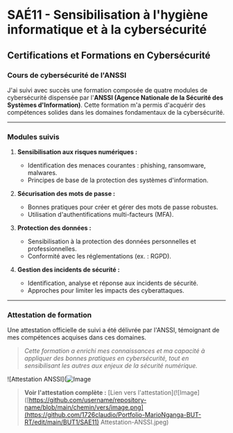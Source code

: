 
# **SAÉ11 - Sensibilisation à l'hygiène informatique et à la cybersécurité**

## **Certifications et Formations en Cybersécurité**

### **Cours de cybersécurité de l'ANSSI**
J'ai suivi avec succès une formation composée de quatre modules de cybersécurité dispensée par l'**ANSSI (Agence Nationale de la Sécurité des Systèmes d'Information)**. Cette formation m'a permis d'acquérir des compétences solides dans les domaines fondamentaux de la cybersécurité.

---

### **Modules suivis**
1. **Sensibilisation aux risques numériques :**  
   - Identification des menaces courantes : phishing, ransomware, malwares.  
   - Principes de base de la protection des systèmes d'information.  

2. **Sécurisation des mots de passe :**  
   - Bonnes pratiques pour créer et gérer des mots de passe robustes.  
   - Utilisation d'authentifications multi-facteurs (MFA).  

3. **Protection des données :**  
   - Sensibilisation à la protection des données personnelles et professionnelles.  
   - Conformité avec les réglementations (ex. : RGPD).  

4. **Gestion des incidents de sécurité :**  
   - Identification, analyse et réponse aux incidents de sécurité.  
   - Approches pour limiter les impacts des cyberattaques.  

---

### **Attestation de formation**
Une attestation officielle de suivi a été délivrée par l'ANSSI, témoignant de mes compétences acquises dans ces domaines.

> _Cette formation a enrichi mes connaissances et ma capacité à appliquer des bonnes pratiques en cybersécurité, tout en sensibilisant les autres aux enjeux de la sécurité numérique._

![Attestation ANSSI](![Image](https://github.com/user-attachments/assets/e2ea4a46-a411-44fc-adb7-b891168e0c77)

> **Voir l'attestation complète :** [Lien vers l'attestation](![Image]([https://github.com/username/repository-name/blob/main/chemin/vers/image.png](https://github.com/1726claudio/Portfolio-MarioNganga-BUT-RT/edit/main/BUT1/SAE11)
Attestation-ANSSI.jpeg)
